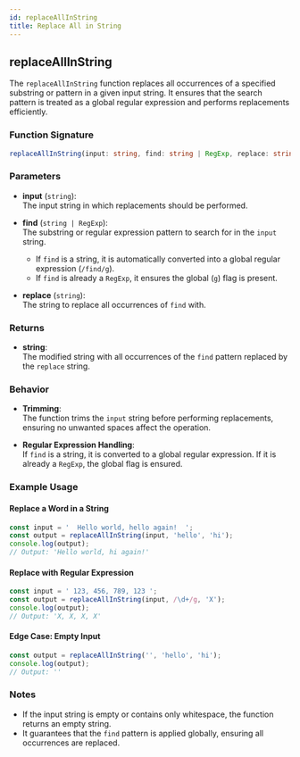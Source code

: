 ```yaml
---
id: replaceAllInString
title: Replace All in String
---
```


## replaceAllInString

The `replaceAllInString` function replaces all occurrences of a specified substring or pattern in a given input string. It ensures that the search pattern is treated as a global regular expression and performs replacements efficiently.

### Function Signature

```ts
replaceAllInString(input: string, find: string | RegExp, replace: string): string
```

### Parameters

- **input** (`string`):  
  The input string in which replacements should be performed.

- **find** (`string | RegExp`):  
  The substring or regular expression pattern to search for in the `input` string.  
  - If `find` is a string, it is automatically converted into a global regular expression (`/find/g`).
  - If `find` is already a `RegExp`, it ensures the global (`g`) flag is present.

- **replace** (`string`):  
  The string to replace all occurrences of `find` with.

### Returns

- **string**:  
  The modified string with all occurrences of the `find` pattern replaced by the `replace` string.

### Behavior

- **Trimming**:  
  The function trims the `input` string before performing replacements, ensuring no unwanted spaces affect the operation.
  
- **Regular Expression Handling**:  
  If `find` is a string, it is converted to a global regular expression. If it is already a `RegExp`, the global flag is ensured.

### Example Usage

#### Replace a Word in a String

```ts
const input = '  Hello world, hello again!  ';
const output = replaceAllInString(input, 'hello', 'hi');
console.log(output); 
// Output: 'Hello world, hi again!'
```

#### Replace with Regular Expression

```ts
const input = ' 123, 456, 789, 123 ';
const output = replaceAllInString(input, /\d+/g, 'X');
console.log(output); 
// Output: 'X, X, X, X'
```

#### Edge Case: Empty Input

```ts
const output = replaceAllInString('', 'hello', 'hi');
console.log(output); 
// Output: ''
```

### Notes

- If the input string is empty or contains only whitespace, the function returns an empty string.
- It guarantees that the `find` pattern is applied globally, ensuring all occurrences are replaced.
